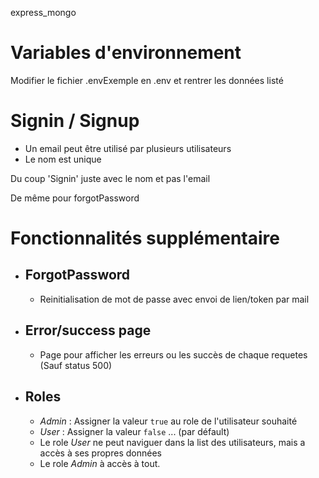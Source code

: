 express_mongo

# Variables d'environnement
Modifier le fichier .envExemple en .env et rentrer les données listé


# Signin / Signup

- Un email peut être utilisé par plusieurs utilisateurs 
- Le nom est unique

Du coup 'Signin' juste avec le nom et pas l'email

De même pour forgotPassword

# Fonctionnalités supplémentaire

- ForgotPassword
    -
    - Reinitialisation de mot de passe avec envoi de lien/token par mail
- Error/success page
    -
    - Page pour afficher les erreurs ou les succès de chaque requetes (Sauf status 500)
- Roles
    - 
    - *Admin* : Assigner la valeur `true` au role de l'utilisateur souhaité
    - *User* : Assigner la valeur `false` ... (par défault)
    - Le role *User* ne peut naviguer dans la list des utilisateurs, mais a accès à ses propres données
    - Le role *Admin* à accès à tout.
